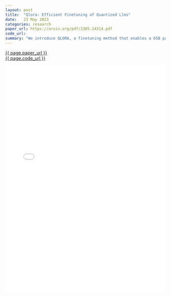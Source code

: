 ```yaml
---
layout: post
title:  "Qlora: Efficient Finetuning of Quantized Llms"
date:   23 May 2023
categories: research
paper_url: https://arxiv.org/pdf/2305.14314.pdf
code_url: 
summary: "We introduce QLORA, a finetuning method that enables a 65B parameter model to be finetuned on a single 48GB GPU, maintaining 16-bit task performance by utilizing 4-bit quantized language models and Low Rank Adapters (LoRA). Our best-performing model family, Guanaco, surpasses all openly available models on the Vicuna benchmark, achieving 99.3% of ChatGPT's performance with only 24 hours of finetuning on one GPU. QLORA incorporates several memory-saving innovations without compromising performance, including a new 4-bit data type optimized for normally distributed weights, Double Quantization for reduced memory usage, and Paged Optimizers for managing memory spikes. We applied QLORA to finetune over 1,000 models, analyzing performance across various datasets, model types (LLaMA, T5), and scales, demonstrating its ability to achieve state-of-the-art results even with smaller models. Our findings also suggest that GPT-4 evaluations are a viable substitute for human assessments, and question the reliability of current chatbot benchmarks. A detailed comparison with ChatGPT highlights Guanaco's shortcomings. We make our models and 4-bit training code public."
---
```


<style>
.responsive-pdf-container {
    overflow: hidden;
    padding-top: 141.42%; /* 16:9 Aspect Ratio, adjust as needed */
    position: relative;
}

.responsive-pdf-container iframe {
    border: none;
    height: 100%;
    left: 0;
    position: absolute;
    top: 0;
    width: 100%;
}
</style>

<a href="{{ page.paper_url }}">{{ page.paper_url }}</a><br>
<a href="{{ page.code_url }}">{{ page.code_url }}</a>

<div class="responsive-pdf-container">
    <iframe src="{{ page.paper_url }}" style="border: none;"></iframe>
</div>